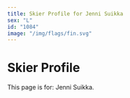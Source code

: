 ```yaml
---
title: Skier Profile for Jenni Suikka
sex: "L"
id: "1084"
image: "/img/flags/fin.svg" 
---
```


# Skier Profile

This page is for: Jenni Suikka.
    